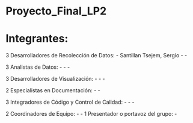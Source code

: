 # Proyecto_Final_LP2

# Integrantes:
3 Desarrolladores de Recolección de Datos:
    - Santillan Tsejem, Sergio
    -
    -

3 Analistas de Datos:
    -
    -
    -

3 Desarrolladores de Visualización:
    -
    -
    -

2 Especialistas en Documentación:
    -
    -

3 Integradores de Código y Control de Calidad:
    -
    -
    -

2 Coordinadores de Equipo:
    -
    -
1 Presentador o portavoz del grupo:
    -